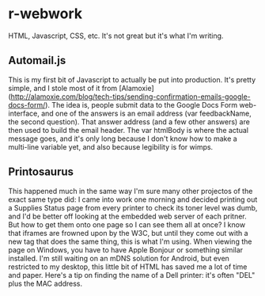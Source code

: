 r-webwork
=========

HTML, Javascript, CSS, etc. It's not great but it's what I'm writing.

Automail.js
-----------
This is my first bit of Javascript to actually be put into production. 
It's pretty simple, and I stole most of it from [Alamoxie] (http://alamoxie.com/blog/tech-tips/sending-confirmation-emails-google-docs-form/).
The idea is, people submit data to the Google Docs Form web-interface, and one 
of the answers is an email address (var feedbackName, the second question). 
That answer address (and a few other answers) are then used to build the email 
header. The var htmlBody is where the actual message goes, and it's only long
because I don't know how to make a multi-line variable yet, and also because 
legibility is for wimps. 

Printosaurus
------------
This happened much in the same way I'm sure many other projectos of the
exact same type did: I came into work one morning and decided printing out a 
Supplies Status page from every printer to check its toner level was dumb, 
and I'd be better off looking at the embedded web server of each pritner. But 
how to get them onto one page so I can see them all at once? I know that iframes
are frowned upon by the W3C, but until they come out with a new tag that does 
the same thing, this is what I'm using. When viewing the page on Windows, you 
have to have Apple Bonjour or something similar installed. I'm still waiting on 
an mDNS solution for Android, but even restricted to my desktop, this little bit
of HTML has saved me a lot of time and paper. Here's a tip on finding the name 
of a Dell printer: it's often "DEL" plus the MAC address.